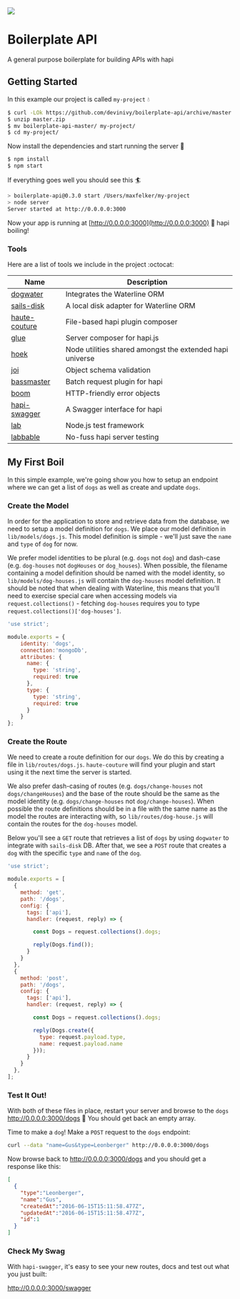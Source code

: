 <img src="http://i.imgur.com/LKv5XMA.jpg" />

# Boilerplate API

A general purpose boilerplate for building APIs with hapi

## Getting Started
In this example our project is called `my-project` :droplet:

```bash
$ curl -LOk https://github.com/devinivy/boilerplate-api/archive/master.zip
$ unzip master.zip
$ mv boilerplate-api-master/ my-project/
$ cd my-project/
```

Now install the dependencies and start running the server :ocean:

```bash
$ npm install
$ npm start
```

If everything goes well you should see this :surfer:

```bash
> boilerplate-api@0.3.0 start /Users/maxfelker/my-project
> node server
Server started at http://0.0.0.0:3000
```

Now your app is running at [http://0.0.0.0:3000](http://0.0.0.0:3000) :potable_water: hapi boiling!

### Tools
Here are a list of tools we include in the project :octocat:

Name | Description
------------ | -------------
[dogwater](https://github.com/devinivy/dogwater) | Integrates the Waterline ORM  
[sails-disk](https://github.com/balderdashy/sails-disk) | A local disk adapter for Waterline ORM
[haute-couture](https://github.com/devinivy/haute-couture) | File-based hapi plugin composer
[glue](https://github.com/hapijs/glue) | Server composer for hapi.js
[hoek](https://github.com/hapijs/hoek) | Node utilities shared amongst the extended hapi universe
[joi](https://github.com/hapijs/joi) | Object schema validation
[bassmaster](https://github.com/hapijs/bassmaster) | Batch request plugin for hapi
[boom](https://github.com/hapijs/boom) | HTTP-friendly error objects
[hapi-swagger](https://github.com/glennjones/hapi-swagger) | A Swagger interface for hapi
[lab](https://github.com/hapijs/lab) | Node.js test framework
[labbable](https://github.com/devinivy/labbable) | No-fuss hapi server testing

## My First Boil
In this simple example, we're going show you how to setup an endpoint where we can get a list of `dogs` as well as
 create and update `dogs`.

### Create the Model

 In order for the application to store and retrieve data from the database, we need to setup a model definition for `dogs`.
 We place our model definition in `lib/models/dogs.js`. This model definition is simple - we'll
 just save the `name` and `type` of `dog` for now.

 We prefer model identities to be plural (e.g. `dogs` not `dog`) and dash-case (e.g. `dog-houses` not `dogHouses` or `dog_houses`).  When possible, the filename containing a model definition should be named with the model identity, so `lib/models/dog-houses.js` will contain the `dog-houses` model definition. It should be noted that when dealing with Waterline, this means that you'll need to exercise special care when accessing models via `request.collections()` - fetching `dog-houses` requires you to type `request.collections()['dog-houses']`.

 ```js
 'use strict';

 module.exports = {
     identity: 'dogs',
     connection:'mongoDb',
     attributes: {
       name: {
         type: 'string',
         required: true
       },
       type: {
         type: 'string',
         required: true
       }
     }
 };
 ```

### Create the Route
We need to create a route definition for our `dogs`. We do this by creating a file in `lib/routes/dogs.js`. `haute-couture` will find your plugin and start using it the next time the server is started.

We also prefer dash-casing of routes (e.g. `dogs/change-houses` not `dogs/changeHouses`) and the base of the route should be the same as the model identity (e.g. `dogs/change-houses` not `dog/change-houses`). When possible the route definitions should be in a file with the same name as the model the routes are interacting with, so `lib/routes/dog-house.js` will contain the routes for the `dog-houses` model.

Below you'll see a `GET` route that retrieves a list of `dogs`
by using `dogwater` to integrate with `sails-disk` DB. After that, we see a `POST` route that creates a `dog` with the specific `type` and `name` of the `dog`.

```js
'use strict';

module.exports = [
  {
    method: 'get',
    path: '/dogs',
    config: {
      tags: ['api'],
      handler: (request, reply) => {

        const Dogs = request.collections().dogs;

        reply(Dogs.find());
      }
    }
  },
  {
    method: 'post',
    path: '/dogs',
    config: {
      tags: ['api'],
      handler: (request, reply) => {

        const Dogs = request.collections().dogs;

        reply(Dogs.create({
          type: request.payload.type,
          name: request.payload.name
        }));
      }
    }
  },
];
```

### Test It Out!
With both of these files in place, restart your server and browse to the `dogs` http://0.0.0.0:3000/dogs :dog: You should get back an empty array.

Time to make a `dog`! Make a `POST` request to the `dogs` endpoint:

```bash
curl --data "name=Gus&type=Leonberger" http://0.0.0.0:3000/dogs
```

Now browse back to http://0.0.0.0:3000/dogs and you should get a response like this:

```json
[
  {
    "type":"Leonberger",
    "name":"Gus",
    "createdAt":"2016-06-15T15:11:58.477Z",
    "updatedAt":"2016-06-15T15:11:58.477Z",
    "id":1
  }
]
```

### Check My Swag
With `hapi-swagger`, it's easy to see your new routes, docs and test out what you just built:

http://0.0.0.0:3000/swagger
